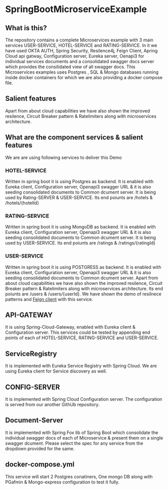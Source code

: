 # SpringBootMicroserviceExample

## What is this?
The repository contains a complete Microservices example with 3 main services USER-SERVICE, HOTEL-SERVICE and RATING-SERVICE.  In it we have used OKTA AUTH, Spring Security, Resilence4j, Feign Client, Apring Cloud api gatway, Configuration server, Eureka server, Oenapi3 for individual services documents  and a consolidated swagger docs server which provides the consilidated view of all swagger docs. This Microservices examples uses Postgres , SQL & Mongo databases running inside docker containers for which we are also providing a docker compose file.

## Salient features
Apart from about cloud capabilities we have also shown the improved resilence, Circuit Breaker pattern & Ratelimiters along with microservices architecture.

## What are the component services & salient features
We are are using following services to deliver this Demo

### HOTEL-SERVICE
Written in spring boot it is using Postgres as backend. It is enabled with Eureka client, Configuration server, Openapi3 swagger URL & it is also seeding consolidated documents to Common dcument server. It is being used by Rating-SERVER  & USER-SERVICE. Its end poiunts are /hotels & /hotels/{hotelId}

### RATING-SERVICE
Written in spring boot it is using MongoDB as backend. It is enabled with Eureka client, Configuration server, Openapi3 swagger URL & it is also seeding consolidated documents to Common dcument server. It is being used by USER-SERVICE. Its end poiunts are /ratings & /ratings/{ratingId}

### USER-SERVICE
Written in spring boot it is using POSTGRESS as backend. It is enabled with Eureka client, Configuration server, Openapi3 swagger URL & it is also seeding consolidated documents to Common dcument server. Apart from about cloud capabilities we have also shown the improved resilence, Circuit Breaker pattern & Ratelimiters along with microservices architecture. Its end poiunts are /users & /users/{userId}. We have shown the demo of resilnece patterns and [Feign client](!https://cloud.spring.io/spring-cloud-netflix/multi/multi_spring-cloud-feign.html) with this service.

## API-GATEWAY
It is using Spring-Cloud-Gateway, enabled with Eureka client & Configuration server. This services could be tested by appending end points of each of HOTEL-SERVICE, RATING-SERVICE and USER-SERVICE.

## ServiceRegistry
It is implemented with Eureka Service Registry with Spring Cloud. We are using Eureka client for Service discovery as well.

## CONFIG-SERVER
It is implemented with Spring Cloud Configuration server. The configuration is served from our another GithUb repository.

## Document-Server
It is implemented with Spring Fox lib of Spring Boot which consolidate the individual swagger docs of each of Microservice & present them on a single swagger dcument. Please select the spec for any service from the dropdown provided for the same.

## docker-compose.yml
This service will start 2 Postgres conatiners, One mongo DB along with PGafmin & Mongo-express configuration to test it fully.